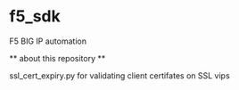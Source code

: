 # f5_sdk
F5 BIG IP automation

** about this repository **

ssl_cert_expiry.py for  validating  client certifates on SSL vips 
